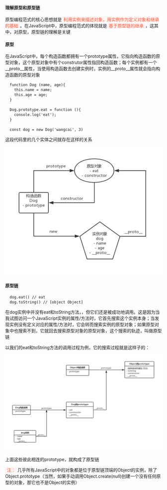 <style>
  .bgColor {
    border-radius：2px;
    background:#fff5f5;
    color:#ff502c;
    padding: .065em .4em
  }
</style>
<!-- <span class='bgColor'></span> -->
#### 理解原型和原型链
原型编程范式的核心思想就是<span class='bgColor'>利用实例来描述对象，用实例作为定义对象和继承的基础</span>。在JavaScript中，原型编程范式的体现就是<span class='bgColor'>基于原型链的继承</span>，这其中，对原型，原型链的理解是关键

#### 原型
在JavaScript中，每个构造函数都拥有一个prototype属性，它指向构造函数的原型对象，这个原型对象中有个construtor属性指回构造函数；每个实例都有一个__proto__属性，当使用构造函数去创建实例时，实例的__proto__属性就会指向构造函数的原型对象

```
  function Dog (name, age){
    this.name = name;
    this.age = age;
  }

  Dog.prototype.eat = function (){
    console.log('eat');
  }

  const dog = new Dog('wangcai', 3)
```

这段代码里的几个实体之间就存在这样的关系

![图片](./../image/prototype1.png)

#### 原型链

```
  dog.eat() // eat
  dog.toString() // [object Object]
```

在dog实例中并没有eat和toString方法，，但它们还是被成功地调用。这是因为当我试图访问一个JavaScript实例的属性/方法时，它首先搜索这个实例本身；当发现实例没有定义对应的属性/方法时，它会转而搜索实例的原型对象；如果原型对象中也搜索不到，它就回去搜索原型对象的原型对象，这个搜索的轨迹，叫做原型链

以我们的eat和toString方法的调用过程为例，它的搜索过程就是这样子的：

![图片](./../image/prototype2.png)

上面这些彼此相连的prototype，就构成了原型链

<span class='bgColor'>注：</span>几乎所有JavaScript中的对象都是位于原型链顶端的Object的实例，除了Object.prototype（当然，如果手动调用Object.create(null)创建一个没有任何原型的对象，那它也不是Object的实例）
